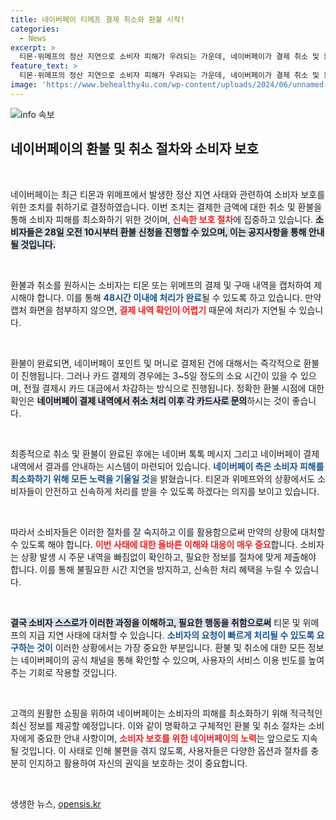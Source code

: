 ```yaml
---
title: 네이버페이 티메프 결제 취소와 환불 시작!
categories:
  - News
excerpt: >
  티몬·위메프의 정산 지연으로 소비자 피해가 우려되는 가운데, 네이버페이가 결제 취소 및 환불 절차에 나섭니다. 48시간 내 처리 약속! 소비자를 위한 신속한 조치, 놓치지 마세요!
feature_text: >
  티몬·위메프의 정산 지연으로 소비자 피해가 우려되는 가운데, 네이버페이가 결제 취소 및 환불 절차에 나섭니다. 48시간 내 처리 약속! 소비자를 위한 신속한 조치, 놓치지 마세요!
image: 'https://www.behealthy4u.com/wp-content/uploads/2024/06/unnamed-file.png'
---
```


<p><img src="https://www.behealthy4u.com/wp-content/uploads/2024/06/unnamed-file.png" alt="info 속보" /></p>

<h2 data-ke-size="size26">네이버페이의 환불 및 취소 절차와 소비자 보호</h2>

<p data-ke-size="size16">&nbsp;</p>

<p>네이버페이는 최근 티몬과 위메프에서 발생한 정산 지연 사태와 관련하여 소비자 보호를 위한 조치를 취하기로 결정하였습니다. 이번 조치는 결제한 금액에 대한 취소 및 환불을 통해 소비자 피해를 최소화하기 위한 것이며, <b><span style="color: #ee2323;">신속한 보호 절차</span></b>에 집중하고 있습니다. <b><span style="background-color: #21538527;">소비자들은 28일 오전 10시부터 환불 신청을 진행할 수 있으며, 이는 공지사항을 통해 안내될 것입니다.</span></b></p>

<p data-ke-size="size16">&nbsp;</p>

<p>환불과 취소를 원하시는 소비자는 티몬 또는 위메프의 결제 및 구매 내역을 캡처하여 제시해야 합니다. 이를 통해 <b><span style="color: #1a5490;">48시간 이내에 처리가 완료</span></b>될 수 있도록 하고 있습니다. 만약 캡처 화면을 첨부하지 않으면, <b><span style="color: #ee2323;">결제 내역 확인이 어렵기</span></b> 때문에 처리가 지연될 수 있습니다.</p>

<p data-ke-size="size16">&nbsp;</p>

<p>환불이 완료되면, 네이버페이 포인트 및 머니로 결제된 건에 대해서는 즉각적으로 환불이 진행됩니다. 그러나 카드 결제의 경우에는 3~5일 정도의 소요 시간이 있을 수 있으며, 전월 결제시 카드 대금에서 차감하는 방식으로 진행됩니다. 정확한 환불 시점에 대한 확인은 <b><span style="background-color: #21538527;">네이버페이 결제 내역에서 취소 처리 이후 각 카드사로 문의</span></b>하시는 것이 좋습니다.</p>

<p data-ke-size="size16">&nbsp;</p>

<p>최종적으로 취소 및 환불이 완료된 후에는 네이버 톡톡 메시지 그리고 네이버페이 결제 내역에서 결과를 안내하는 시스템이 마련되어 있습니다. <b><span style="color: #1a5490;">네이버페이 측은 소비자 피해를 최소화하기 위해 모든 노력을 기울일 것</span></b>을 밝혔습니다. 티몬과 위메프와의 상황에서도 소비자들이 안전하고 신속하게 처리를 받을 수 있도록 하겠다는 의지를 보이고 있습니다. </p>

<p data-ke-size="size16">&nbsp;</p>

<p>따라서 소비자들은 이러한 절차를 잘 숙지하고 이를 활용함으로써 만약의 상황에 대처할 수 있도록 해야 합니다. <b><span style="color: #ee2323;">이번 사태에 대한 올바른 이해와 대응이 매우 중요</span></b>합니다. 소비자는 상황 발생 시 주문 내역을 빠짐없이 확인하고, 필요한 정보를 절차에 맞게 제출해야 합니다. 이를 통해 불필요한 시간 지연을 방지하고, 신속한 처리 혜택을 누릴 수 있습니다.</p>

<p data-ke-size="size16">&nbsp;</p>

<p><b><span style="background-color: #21538527;">결국 소비자 스스로가 이러한 과정을 이해하고, 필요한 행동을 취함으로써</span></b> 티몬 및 위메프의 지급 지연 사태에 대처할 수 있습니다. <b><span style="color: #1a5490;">소비자의 요청이 빠르게 처리될 수 있도록 요구하는 것이</span></b> 이러한 상황에서는 가장 중요한 부분입니다. 환불 및 취소에 대한 모든 정보는 네이버페이의 공식 채널을 통해 확인할 수 있으며, 사용자의 서비스 이용 빈도를 높여주는 기회로 작용할 것입니다.  </p>

<p data-ke-size="size16">&nbsp;</p>

<p>고객의 원활한 쇼핑을 위하여 네이버페이는 소비자의 피해를 최소화하기 위해 적극적인 최신 정보를 제공할 예정입니다. 이와 같이 명확하고 구체적인 환불 및 취소 절차는 소비자에게 중요한 안내 사항이며, <b><span style="color: #ee2323;">소비자 보호를 위한 네이버페이의 노력</span></b>는 앞으로도 지속될 것입니다. 이 사태로 인해 불편을 겪지 않도록, 사용자들은 다양한 옵션과 절차를 충분히 인지하고 활용하여 자신의 권익을 보호하는 것이 중요합니다. </p>

<p data-ke-size="size16">&nbsp;</p>
생생한 뉴스, <a href="https://opensis.kr" rel="dofollow">opensis.kr</a>


